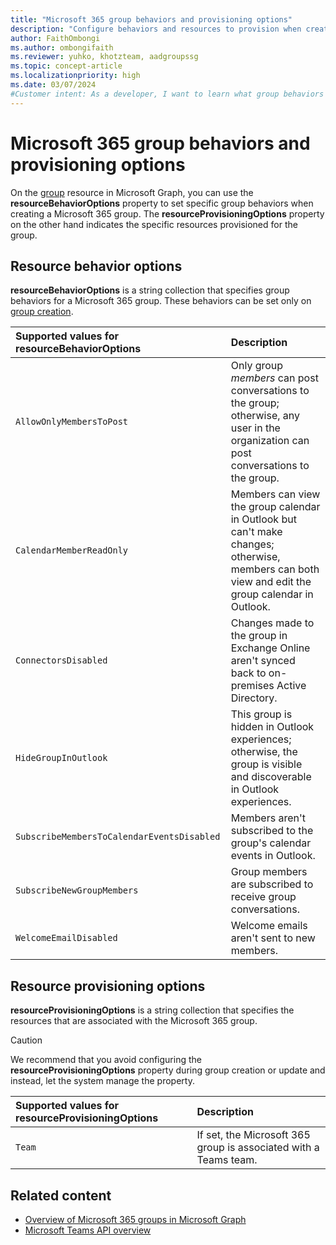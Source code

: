```yaml
---
title: "Microsoft 365 group behaviors and provisioning options"
description: "Configure behaviors and resources to provision when creating a Microsoft 365 group using the Microsoft Graph groups API."
author: FaithOmbongi
ms.author: ombongifaith
ms.reviewer: yuhko, khotzteam, aadgroupssg
ms.topic: concept-article
ms.localizationpriority: high
ms.date: 03/07/2024
#Customer intent: As a developer, I want to learn what group behaviors and resources can be provisioned or configured for Microsoft 365 groups.
---
```


# Microsoft 365 group behaviors and provisioning options

On the [group](/graph/api/resources/group) resource in Microsoft Graph, you can use the **resourceBehaviorOptions** property to set specific group behaviors when creating a Microsoft 365 group. The **resourceProvisioningOptions** property on the other hand indicates the specific resources provisioned for the group.

## Resource behavior options

**resourceBehaviorOptions** is a string collection that specifies group behaviors for a Microsoft 365 group. These behaviors can be set only on [group creation](/graph/api/group-post-groups).

| Supported values for resourceBehaviorOptions | Description                                                                                                                                     |
|:---------------------------------------------|:------------------------------------------------------------------------------------------------------------------------------------------------|
| `AllowOnlyMembersToPost`                     | Only group _members_ can post conversations to the group; otherwise, any user in the organization can post conversations to the group.          |
| `CalendarMemberReadOnly`                     | Members can view the group calendar in Outlook but can't make changes; otherwise, members can both view and edit the group calendar in Outlook. |
| `ConnectorsDisabled`                         | Changes made to the group in Exchange Online aren't synced back to on-premises Active Directory.                                                |
| `HideGroupInOutlook`                         | This group is hidden in Outlook experiences; otherwise, the group is visible and discoverable in Outlook experiences.                           |
| `SubscribeMembersToCalendarEventsDisabled`   | Members aren't subscribed to the group's calendar events in Outlook.                                                                            |
| `SubscribeNewGroupMembers`                   | Group members are subscribed to receive group conversations.                                                                                    |
| `WelcomeEmailDisabled`                       | Welcome emails aren't sent to new members.                                                                                                      |

## Resource provisioning options

**resourceProvisioningOptions** is a string collection that specifies the resources that are associated with the Microsoft 365 group. 

> [!CAUTION]
> We recommend that you avoid configuring the **resourceProvisioningOptions** property during group creation or update and instead, let the system manage the property.

| Supported values for resourceProvisioningOptions | Description |
|:-|:-|
| `Team` | If set, the Microsoft 365 group is associated with a Teams team. |

## Related content

- [Overview of Microsoft 365 groups in Microsoft Graph](microsoft365-groups-concept-overview.md)
- [Microsoft Teams API overview](teams-concept-overview.md)
